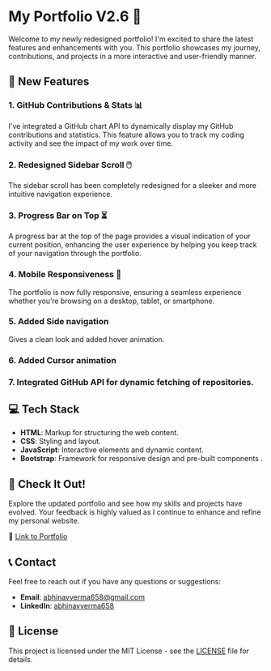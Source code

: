# My Portfolio V2.6 🚀

Welcome to my newly redesigned portfolio! I'm excited to share the latest features and enhancements with you. This portfolio showcases my journey, contributions, and projects in a more interactive and user-friendly manner.

## 🚀 New Features

### 1. GitHub Contributions & Stats 📊

I've integrated a GitHub chart API to dynamically display my GitHub contributions and statistics. This feature allows you to track my coding activity and see the impact of my work over time.

### 2. Redesigned Sidebar Scroll 🖱️

The sidebar scroll has been completely redesigned for a sleeker and more intuitive navigation experience.

### 3. Progress Bar on Top ⏳

A progress bar at the top of the page provides a visual indication of your current position, enhancing the user experience by helping you keep track of your navigation through the portfolio.

### 4. Mobile Responsiveness 📱

The portfolio is now fully responsive, ensuring a seamless experience whether you’re browsing on a desktop, tablet, or smartphone.

### 5. Added Side navigation

Gives a clean look and added hover animation.

### 6. Added Cursor animation

### 7. Integrated GitHub API for dynamic fetching of repositories.

## 💻 Tech Stack

- **HTML**: Markup for structuring the web content.
- **CSS**: Styling and layout.
- **JavaScript**: Interactive elements and dynamic content.
- **Bootstrap**: Framework for responsive design and pre-built components .

## 🌟 Check It Out!

Explore the updated portfolio and see how my skills and projects have evolved. Your feedback is highly valued as I continue to enhance and refine my personal website.

🔗 [Link to Portfolio](https://abhinavverma658.github.io/)

## 📞 Contact

Feel free to reach out if you have any questions or suggestions:

- **Email**: [abhinavverma658@gmail.com](mailto:abhinavverma658@gmail.com)
- **LinkedIn**: [abhinavverma658](https://www.linkedin.com/in/abhinavverma658/)

## 📝 License

This project is licensed under the MIT License - see the [LICENSE](LICENSE) file for details.

